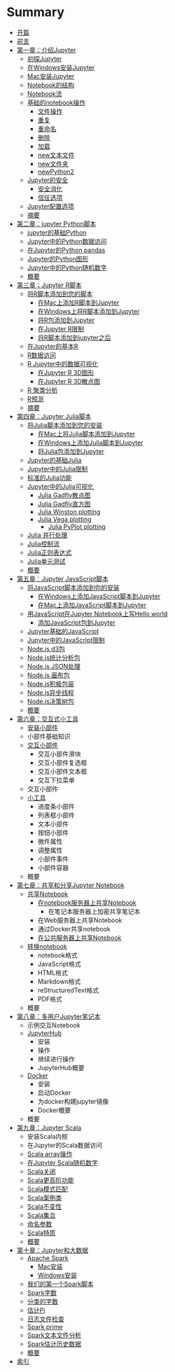 # Summary

* [开篇](README.md)
* [前言](chapter1.md)
* [第一章：介绍Jupyter](di-yi-zhang-ff1a-jie-shao-jupyter.md)
  * [初探Jupyter](di-yi-zhang-ff1a-jie-shao-jupyter/chu-tan-jupyter.md)
  * [在Windows安装Jupyter](di-yi-zhang-ff1a-jie-shao-jupyter/zaiwindows-an-zhuang-jupyter.md)
  * [Mac安装Jupyter](di-yi-zhang-ff1a-jie-shao-jupyter/macan-zhuang-jupyter.md)
  * [Notebook的结构](di-yi-zhang-ff1a-jie-shao-jupyter/notebookde-jie-gou.md)
  * [Notebook流](di-yi-zhang-ff1a-jie-shao-jupyter/notebookliu.md)
  * [基础的notebook操作](di-yi-zhang-ff1a-jie-shao-jupyter/ji-chu-de-notebook-cao-zuo.md)
    * [文件操作](di-yi-zhang-ff1a-jie-shao-jupyter/ji-chu-de-notebook-cao-zuo/wen-jian-cao-zuo.md)
    * [重复](di-yi-zhang-ff1a-jie-shao-jupyter/ji-chu-de-notebook-cao-zuo/zhong-fu.md)
    * [重命名](di-yi-zhang-ff1a-jie-shao-jupyter/ji-chu-de-notebook-cao-zuo/zhong-ming-ming.md)
    * [删除](di-yi-zhang-ff1a-jie-shao-jupyter/ji-chu-de-notebook-cao-zuo/shan-chu.md)
    * [加载](di-yi-zhang-ff1a-jie-shao-jupyter/ji-chu-de-notebook-cao-zuo/jia-zai.md)
    * [new文本文件](di-yi-zhang-ff1a-jie-shao-jupyter/ji-chu-de-notebook-cao-zuo/newwen-ben-wen-jian.md)
    * [new文件夹](di-yi-zhang-ff1a-jie-shao-jupyter/ji-chu-de-notebook-cao-zuo/newwen-jian-jia.md)
    * [newPython2](di-yi-zhang-ff1a-jie-shao-jupyter/ji-chu-de-notebook-cao-zuo/newpython2.md)
  * [Jupyter的安全](di-yi-zhang-ff1a-jie-shao-jupyter/jupyterde-an-quan.md)
    * [安全消化](di-yi-zhang-ff1a-jie-shao-jupyter/jupyterde-an-quan/an-quan-xiao-hua.md)
    * [信任选项](di-yi-zhang-ff1a-jie-shao-jupyter/jupyterde-an-quan/xin-ren-xuan-xiang.md)
  * [Jupyter配置选项](di-yi-zhang-ff1a-jie-shao-jupyter/jupyterpei-zhi-xuan-xiang.md)
  * [摘要](di-yi-zhang-ff1a-jie-shao-jupyter/zhai-yao.md)
* [第二章：jupyter Python脚本](di-er-zhang-ff1a-jupyter-python-jiao-ben.md)
  * [jupyter的基础Python](di-er-zhang-ff1a-jupyter-python-jiao-ben/jupyterde-ji-chu-python.md)
  * [Jupyter中的Python数据访问](di-er-zhang-ff1a-jupyter-python-jiao-ben/jupyterzhong-de-python-shu-ju-fang-wen.md)
  * [在Jupyter的Python pandas](di-er-zhang-ff1a-jupyter-python-jiao-ben/zai-jupyter-de-python-pandas.md)
  * [Jupyter的Python图形](di-er-zhang-ff1a-jupyter-python-jiao-ben/jupyterde-python-tu-xing.md)
  * [Jupyter中的Python随机数字](di-er-zhang-ff1a-jupyter-python-jiao-ben/jupyterzhong-de-python-sui-ji-shu-zi.md)
  * [概要](di-er-zhang-ff1a-jupyter-python-jiao-ben/gai-yao.md)
* [第三章；Jupyter R脚本](di-san-zhang-ff1b-jupyter-r-jiao-ben.md)
  * [将R脚本添加到您的脚本](di-san-zhang-ff1b-jupyter-r-jiao-ben/jiang-r-jiao-ben-tian-jia-dao-nin-de-jiao-ben.md)
    * [在Mac上添加R脚本到Jupyter](di-san-zhang-ff1b-jupyter-r-jiao-ben/jiang-r-jiao-ben-tian-jia-dao-nin-de-jiao-ben/zai-mac-shang-tian-jia-r-jiao-ben-dao-jupyter.md)
    * [在Windows上将R脚本添加到Jupyter](di-san-zhang-ff1b-jupyter-r-jiao-ben/jiang-r-jiao-ben-tian-jia-dao-nin-de-jiao-ben/zaiwindows-shang-jiang-r-jiao-ben-tian-jia-dao-jupyter.md)
    * [将R包添加到Jupyter](di-san-zhang-ff1b-jupyter-r-jiao-ben/jiang-r-jiao-ben-tian-jia-dao-nin-de-jiao-ben/jiang-r-bao-tian-jia-dao-jupyter.md)
    * [在Jupyter R限制](di-san-zhang-ff1b-jupyter-r-jiao-ben/jiang-r-jiao-ben-tian-jia-dao-nin-de-jiao-ben/zai-jupyter-r-xian-zhi.md)
    * [将R脚本添加到jupyter之后](di-san-zhang-ff1b-jupyter-r-jiao-ben/jiang-r-jiao-ben-tian-jia-dao-nin-de-jiao-ben/jiang-r-jiao-ben-tian-jia-dao-jupyter-zhi-hou.md)
  * [在Jupyter的基本R](di-san-zhang-ff1b-jupyter-r-jiao-ben/zai-jupyter-de-ji-ben-r.md)
  * [R数据访问](di-san-zhang-ff1b-jupyter-r-jiao-ben/rshu-ju-fang-wen.md)
  * [R Jupyter中的数据可视化](di-san-zhang-ff1b-jupyter-r-jiao-ben/r-jupyterzhong-de-shu-ju-ke-shi-hua.md)
    * [在Jupyter R 3D图形](di-san-zhang-ff1b-jupyter-r-jiao-ben/r-jupyterzhong-de-shu-ju-ke-shi-hua/zai-jupyter-r-3d-tu-xing.md)
    * [在Jupyter R 3D散点图](di-san-zhang-ff1b-jupyter-r-jiao-ben/r-jupyterzhong-de-shu-ju-ke-shi-hua/zai-jupyter-r-3d-san-dian-tu.md)
  * [R 聚类分析](di-san-zhang-ff1b-jupyter-r-jiao-ben/r-ju-lei-fen-xi.md)
  * [R预测](di-san-zhang-ff1b-jupyter-r-jiao-ben/ryu-ce.md)
  * [摘要](di-san-zhang-ff1b-jupyter-r-jiao-ben/zhai-yao.md)
* [第四章：Jupyter Julia脚本](di-si-zhang-ff1a-jupyter-julia-jiao-ben.md)
  * [将Julia脚本添加到您的安装](di-si-zhang-ff1a-jupyter-julia-jiao-ben/jiang-julia-jiao-ben-tian-jia-dao-nin-de-an-zhuang.md)
    * [在Mac上将Julia脚本添加到Jupyter](di-si-zhang-ff1a-jupyter-julia-jiao-ben/jiang-julia-jiao-ben-tian-jia-dao-nin-de-an-zhuang/zai-mac-shang-jiang-julia-jiao-ben-tian-jia-dao-jupyter.md)
    * [在Windows上添加Julia脚本到Jupyter](di-si-zhang-ff1a-jupyter-julia-jiao-ben/jiang-julia-jiao-ben-tian-jia-dao-nin-de-an-zhuang/zaiwindows-shang-tian-jia-julia-jiao-ben-dao-jupyter.md)
    * [将Julia包添加到Jupyter](di-si-zhang-ff1a-jupyter-julia-jiao-ben/jiang-julia-jiao-ben-tian-jia-dao-nin-de-an-zhuang/jiang-julia-bao-tian-jia-dao-jupyter.md)
  * [Jupyter的基础Julia](di-si-zhang-ff1a-jupyter-julia-jiao-ben/jupyterde-ji-chu-julia.md)
  * [Jupyter中的Julia限制](di-si-zhang-ff1a-jupyter-julia-jiao-ben/jupyterzhong-de-julia-xian-zhi.md)
  * [标准的Julia功能](di-si-zhang-ff1a-jupyter-julia-jiao-ben/biao-zhun-de-julia-gong-neng.md)
  * [Jupyter中的Julia可视化](di-si-zhang-ff1a-jupyter-julia-jiao-ben/jupyterzhong-de-julia-ke-shi-hua.md)
    * [Julia Gadfly散点图](di-si-zhang-ff1a-jupyter-julia-jiao-ben/jupyterzhong-de-julia-ke-shi-hua/julia-gadflysan-dian-tu.md)
    * [Julia Gadfly直方图](di-si-zhang-ff1a-jupyter-julia-jiao-ben/jupyterzhong-de-julia-ke-shi-hua/julia-gadflyzhi-fang-tu.md)
    * [Julia  Winston plotting](di-si-zhang-ff1a-jupyter-julia-jiao-ben/jupyterzhong-de-julia-ke-shi-hua/julia-winston-plotting.md)
    * [Julia Vega plotting](di-si-zhang-ff1a-jupyter-julia-jiao-ben/julia-vega-plotting.md)
      * [Julia PyPlot plotting ](di-si-zhang-ff1a-jupyter-julia-jiao-ben/julia-vega-plotting/julia-pyplot-plotting.md)
  * [Julia 并行处理](di-si-zhang-ff1a-jupyter-julia-jiao-ben/julia-bing-xing-chu-li.md)
  * [Julia控制流](di-si-zhang-ff1a-jupyter-julia-jiao-ben/juliakong-zhi-liu.md)
  * [Julia正则表达式](di-si-zhang-ff1a-jupyter-julia-jiao-ben/juliazheng-ze-biao-da-shi.md)
  * [Julia单元测试](di-si-zhang-ff1a-jupyter-julia-jiao-ben/juliadan-yuan-ce-shi.md)
  * [概要](di-si-zhang-ff1a-jupyter-julia-jiao-ben/gai-yao.md)
* [第五章：Jupyter JavaScript脚本](di-wu-zhang-ff1ajupyter-javascript-jiao-ben.md)
  * [将JavaScript脚本添加到你的安装](di-wu-zhang-ff1ajupyter-javascript-jiao-ben/jiang-javascript-jiao-ben-tian-jia-dao-ni-de-an-zhuang.md)
    * [在Windows上添加JavaScript脚本到Jupyter](di-wu-zhang-ff1ajupyter-javascript-jiao-ben/jiang-javascript-jiao-ben-tian-jia-dao-ni-de-an-zhuang/zaiwindows-shang-tian-jia-javascript-jiao-ben-dao-jupyter.md)
    * [在Mac上添加JavaScript脚本到Jupyter](di-wu-zhang-ff1ajupyter-javascript-jiao-ben/jiang-javascript-jiao-ben-tian-jia-dao-ni-de-an-zhuang/zai-mac-shang-tian-jia-javascript-jiao-ben-dao-jupyter.md)
  * [用JavaScript在Jupyter Notebook上写Hello world](di-wu-zhang-ff1ajupyter-javascript-jiao-ben/yong-javascript-zai-jupyter-notebook-shang-xie-hello-world.md)
    * [添加JavaScript包到Jupyter](di-wu-zhang-ff1ajupyter-javascript-jiao-ben/yong-javascript-zai-jupyter-notebook-shang-xie-hello-world/tian-jia-javascriptbao-dao-jupyter.md)
  * [Jupyter基础的JavaScript](di-wu-zhang-ff1ajupyter-javascript-jiao-ben/jupyterji-chu-de-javascript.md)
  * [Jupyter中的JavaScript限制](di-wu-zhang-ff1ajupyter-javascript-jiao-ben/jupyterzhong-de-javascript-xian-zhi.md)
  * [Node.js d3包](di-wu-zhang-ff1ajupyter-javascript-jiao-ben/nodejs-d3bao.md)
  * [Node.js统计分析包](di-wu-zhang-ff1ajupyter-javascript-jiao-ben/nodejstong-ji-fen-xi-bao.md)
  * [Node.js JSON处理](di-wu-zhang-ff1ajupyter-javascript-jiao-ben/nodejs-jsonchu-li.md)
  * [Node.js 画布包](di-wu-zhang-ff1ajupyter-javascript-jiao-ben/nodejs-hua-bu-bao.md)
  * [Node.js积极包装](di-wu-zhang-ff1ajupyter-javascript-jiao-ben/nodejsji-ji-bao-zhuang.md)
  * [Node.js异步线程](di-wu-zhang-ff1ajupyter-javascript-jiao-ben/nodejsyi-bu-xian-cheng.md)
  * [Node.js决策树包](di-wu-zhang-ff1ajupyter-javascript-jiao-ben/nodejsjue-ce-shu-bao.md)
  * [概要](di-wu-zhang-ff1ajupyter-javascript-jiao-ben/gai-yao.md)
* [第六章：交互式小工具](di-liu-zhang-ff1a-jiao-hu-shi-xiao-gong-ju.md)
  * [安装小部件](di-liu-zhang-ff1a-jiao-hu-shi-xiao-gong-ju/an-zhuang-xiao-bu-jian.md)
  * 小部件基础知识
  * [交互小部件](di-liu-zhang-ff1a-jiao-hu-shi-xiao-gong-ju/jiao-hu-xiao-bu-jian.md)
    * 交互小部件滑块
    * 交互小部件复选框
    * 交互小部件文本框
    * 交互下拉菜单
  * 交互小部件
  * [小工具](di-liu-zhang-ff1a-jiao-hu-shi-xiao-gong-ju/xiao-gong-ju.md)
    * 进度条小部件
    * 列表框小部件
    * 文本小部件
    * 按钮小部件
    * 微件属性
    * 调整属性
    * 小部件事件
    * 小部件容器
  * 概要
* [第七章：共享和分享Jupyter Notebook](di-qi-zhang-ff1a-gong-xiang-he-fen-xiang-jupyter-notebook.md)
  * [共享Notebook](di-qi-zhang-ff1a-gong-xiang-he-fen-xiang-jupyter-notebook/gong-xiang-notebook.md)
    * [在notebook服务器上共享Notebook](di-qi-zhang-ff1a-gong-xiang-he-fen-xiang-jupyter-notebook/gong-xiang-notebook/zai-bi-ji-ben-fu-wu-qi-shang-gong-xiang-notebook.md)
      * 在笔记本服务器上加密共享笔记本
    * 在Web服务器上共享Notebook
    * 通过Docker共享notebook
    * [在公共服务器上共享Notebook](di-qi-zhang-ff1a-gong-xiang-he-fen-xiang-jupyter-notebook/gong-xiang-notebook/zai-gong-gong-fu-wu-qi-shang-gong-xiang-bi-ji-ben.md)
  * [转换notebook](di-qi-zhang-ff1a-gong-xiang-he-fen-xiang-jupyter-notebook/zhuan-huan-notebook.md)
    * notebook格式
    * JavaScript格式
    * HTML格式
    * Markdown格式
    * reStructuredText格式
    * PDF格式
  * 概要
* [第八章：多用户Jupyter笔记本](di-ba-zhang-ff1a-duo-yong-hu-jupyter-bi-ji-ben.md)
  * 示例交互Notebook
  * [JupyterHub](di-ba-zhang-ff1a-duo-yong-hu-jupyter-bi-ji-ben/jupyterhub.md)
    * 安装
    * 操作
    * 继续进行操作
    * JupyterHub概要
  * [Docker](di-ba-zhang-ff1a-duo-yong-hu-jupyter-bi-ji-ben/docker.md)
    * 安装
    * 启动Docker
    * 为docker构建jupyter镜像
    * Docker概要
  * 概要
* [第九章：Jupyter Scala](di-jiuzhang-ff1a-jupyter-scala.md)
  * 安装Scala内核
  * 在Jupyter的Scala数据访问
  * [Scala array操作](di-jiuzhang-ff1a-jupyter-scala/scala-arraycao-zuo.md)
  * [在Jupyter Scala随机数字](di-jiuzhang-ff1a-jupyter-scala/zai-jupyter-scala-sui-ji-shu-zi.md)
  * [Scala关闭](di-jiuzhang-ff1a-jupyter-scala/scalaguan-bi.md)
  * [Scala更高阶功能](di-jiuzhang-ff1a-jupyter-scala/scalageng-gao-jie-gong-neng.md)
  * [Scala模式匹配](di-jiuzhang-ff1a-jupyter-scala/scalamo-shi-pi-pei.md)
  * [Scala案例类](di-jiuzhang-ff1a-jupyter-scala/scalaan-li-lei.md)
  * [Scala不变性](di-jiuzhang-ff1a-jupyter-scala/scalabu-bian-xing.md)
  * [Scala集合](di-jiuzhang-ff1a-jupyter-scala/scalaji-he.md)
  * [命名参数](di-jiuzhang-ff1a-jupyter-scala/ming-ming-can-shu.md)
  * [Scala特质](di-jiuzhang-ff1a-jupyter-scala/scalate-zhi.md)
  * [概要](di-jiuzhang-ff1a-jupyter-scala/gai-yao.md)
* [第十章：Jupyter和大数据](di-shi-zhang-ff1a-jupyter-he-da-shu-ju.md)
  * [Apache Spark](di-shi-zhang-ff1a-jupyter-he-da-shu-ju/apache-spark.md)
    * [Mac安装](di-shi-zhang-ff1a-jupyter-he-da-shu-ju/apache-spark/macan-zhuang.md)
    * [Windows安装](di-shi-zhang-ff1a-jupyter-he-da-shu-ju/apache-spark/windowsan-zhuang.md)
  * [我们的第一个Spark脚本](di-shi-zhang-ff1a-jupyter-he-da-shu-ju/wo-men-de-di-yi-ge-spark-jiao-ben.md)
  * [Spark字数](di-shi-zhang-ff1a-jupyter-he-da-shu-ju/sparkzi-shu.md)
  * [分类的字数](di-shi-zhang-ff1a-jupyter-he-da-shu-ju/fen-lei-de-zi-shu.md)
  * [估计Pi](di-shi-zhang-ff1a-jupyter-he-da-shu-ju/gu-ji-pi.md)
  * [日志文件检查](di-shi-zhang-ff1a-jupyter-he-da-shu-ju/ri-zhi-wen-jian-jian-cha.md)
  * [Spark prime](di-shi-zhang-ff1a-jupyter-he-da-shu-ju/spark-prime.md)
  * [Spark文本文件分析](di-shi-zhang-ff1a-jupyter-he-da-shu-ju/sparkwen-ben-wen-jian-fen-xi.md)
  * [Spark估计历史数据](di-shi-zhang-ff1a-jupyter-he-da-shu-ju/sparkgu-ji-li-shi-shu-ju.md)
  * [概要](di-shi-zhang-ff1a-jupyter-he-da-shu-ju/gai-yao.md)
* [索引](suo-yin.md)

